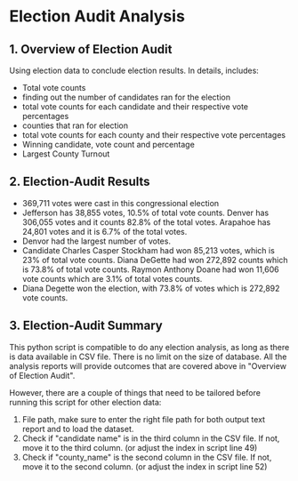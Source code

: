 # Election Audit Analysis

## 1. Overview of Election Audit

Using election data to conclude election results. In details, includes:

* Total vote counts
* finding out the number of candidates ran for the election
* total vote counts for each candidate and their respective vote percentages
* counties that ran for election
* total vote counts for each county and their respective vote percentages
* Winning candidate, vote count and percentage
* Largest County Turnout


## 2. Election-Audit Results
* 369,711 votes were cast in this congressional election
* Jefferson has 38,855 votes, 10.5% of total vote counts. Denver has 306,055 votes and it counts 82.8% of the total votes. Arapahoe has 24,801 votes and it is 6.7% of the total votes. 
* Denvor had the largest number of votes.
* Candidate Charles Casper Stockham had won 85,213 votes, which is 23% of total vote counts. Diana DeGette had won 272,892 counts which is 73.8% of total vote counts. Raymon Anthony Doane had won 11,606 vote counts which are 3.1% of total votes counts. 
* Diana Degette won the election, with 73.8% of votes which is 272,892 vote counts.



## 3. Election-Audit Summary
This python script is compatible to do any election analysis, as long as there is data available in CSV file. There is no limit on the size of database. All the analysis reports will provide outcomes that are covered above in "Overview of Election Audit".

However, there are a couple of things that need to be tailored before running this script for other election data:
1. File path, make sure to enter the right file path for both output text report and to load the dataset. 
2. Check if "candidate name" is in the third column in the CSV file. If not, move it to the third column. (or adjust the index in script line 49)
3. Check if "county_name" is the second column in the CSV file. If not, move it to the second column. (or adjust the index in script line 52)
